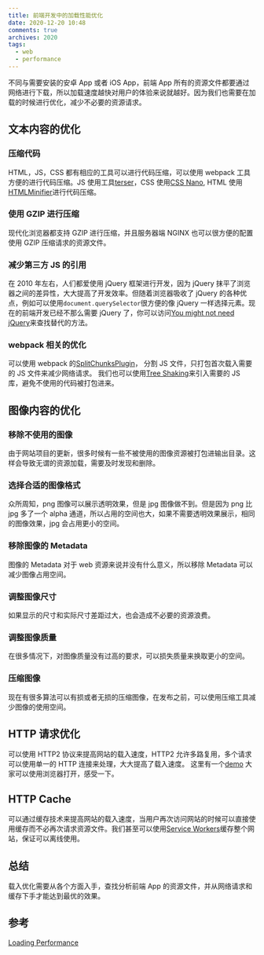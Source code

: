 ```yaml
---
title: 前端开发中的加载性能优化
date: 2020-12-20 10:48
comments: true
archives: 2020
tags:
  - web
  - performance
---
```


不同与需要安装的安卓 App 或者 iOS App，前端 App 所有的资源文件都要通过网络进行下载，所以加载速度越快对用户的体验来说就越好。因为我们也需要在加载的时候进行优化，减少不必要的资源请求。

## 文本内容的优化

### 压缩代码

HTML，JS，CSS 都有相应的工具可以进行代码压缩，可以使用 webpack 工具方便的进行代码压缩。JS 使用工具[terser](https://github.com/terser/terser)，CSS 使用[CSS Nano](https://github.com/cssnano/cssnano), HTML 使用[HTMLMinifier](https://github.com/kangax/html-minifier)进行代码压缩。

### 使用 GZIP 进行压缩

现代化浏览器都支持 GZIP 进行压缩，并且服务器端 NGINX 也可以很方便的配置使用 GZIP 压缩请求的资源文件。

### 减少第三方 JS 的引用

在 2010 年左右，人们都爱使用 jQuery 框架进行开发，因为 jQuery 抹平了浏览器之间的差异性，大大提高了开发效率。但随着浏览器吸收了 jQuery 的各种优点，例如可以使用`document.querySelector`很方便的像 jQuery 一样选择元素。现在的前端开发已经不那么需要 jQuery 了，你可以访问[You might not need jQuery](http://youmightnotneedjquery.com/)来查找替代的方法。

### webpack 相关的优化

可以使用 webpack 的[SplitChunksPlugin](https://webpack.js.org/plugins/split-chunks-plugin/)， 分割 JS 文件，只打包首次载入需要的 JS 文件来减少网络请求。
我们也可以使用[Tree Shaking](https://webpack.js.org/guides/tree-shaking/)来引入需要的 JS 库，避免不使用的代码被打包进来。

## 图像内容的优化

### 移除不使用的图像

由于网站项目的更新，很多时候有一些不被使用的图像资源被打包进输出目录。这样会导致无谓的资源加载，需要及时发现和删除。

### 选择合适的图像格式

众所周知，png 图像可以展示透明效果，但是 jpg 图像做不到。但是因为 png 比 jpg 多了一个 alpha 通道，所以占用的空间也大，如果不需要透明效果展示，相同的图像效果，jpg 会占用更小的空间。

### 移除图像的 Metadata

图像的 Metadata 对于 web 资源来说并没有什么意义，所以移除 Metadata 可以减少图像占用空间。

### 调整图像尺寸

如果显示的尺寸和实际尺寸差距过大，也会造成不必要的资源浪费。

### 调整图像质量

在很多情况下，对图像质量没有过高的要求，可以损失质量来换取更小的空间。

### 压缩图像

现在有很多算法可以有损或者无损的压缩图像，在发布之前，可以使用压缩工具减少图像的使用空间。

## HTTP 请求优化

可以使用 HTTP2 协议来提高网站的载入速度，HTTP2 允许多路复用，多个请求可以使用单一的 HTTP 连接来处理，大大提高了载入速度。
这里有一个[demo](https://http2.akamai.com/demo) 大家可以使用浏览器打开，感受一下。

## HTTP Cache

可以通过缓存技术来提高网站的载入速度，当用户再次访问网站的时候可以直接使用缓存而不必再次请求资源文件。我们甚至可以使用[Service Workers](https://developers.google.com/web/fundamentals/primers/service-workers)缓存整个网站，保证可以离线使用。

## 总结

载入优化需要从各个方面入手，查找分析前端 App 的资源文件，并从网络请求和缓存下手才能达到最优的效果。

## 参考

[Loading Performance](https://developers.google.com/web/fundamentals/performance/get-started)
